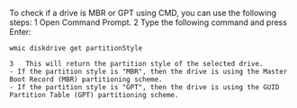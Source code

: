 
To check if a drive is MBR or GPT using CMD, you can use the following steps:
	1	Open Command Prompt.
	2	Type the following command and press Enter:

```plaintext
wmic diskdrive get partitionStyle
```
	3	This will return the partition style of the selected drive.
	- If the partition style is "MBR", then the drive is using the Master Boot Record (MBR) partitioning scheme.
	- If the partition style is "GPT", then the drive is using the GUID Partition Table (GPT) partitioning scheme.


